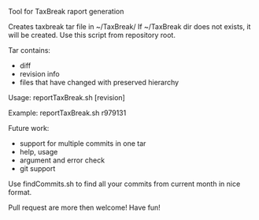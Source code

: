Tool for TaxBreak raport generation

Creates taxbreak tar file in ~/TaxBreak/
If ~/TaxBreak dir does not exists, it will be created.
Use this script from repository root.


Tar contains:
  - diff
  - revision info
  - files that have changed with preserved hierarchy 

Usage: reportTaxBreak.sh [revision]

Example:
  reportTaxBreak.sh r979131

Future work:
  - support for multiple commits in one tar
  - help, usage
  - argument and error check
  - git support

Use findCommits.sh to find all your commits from current month in nice format.


Pull request are more then welcome!
Have fun!
